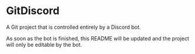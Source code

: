 # GitDiscord
A Git project that is controlled entirely by a Discord bot.

As soon as the bot is finished, this README will be updated and the project will only be editable by the bot.
